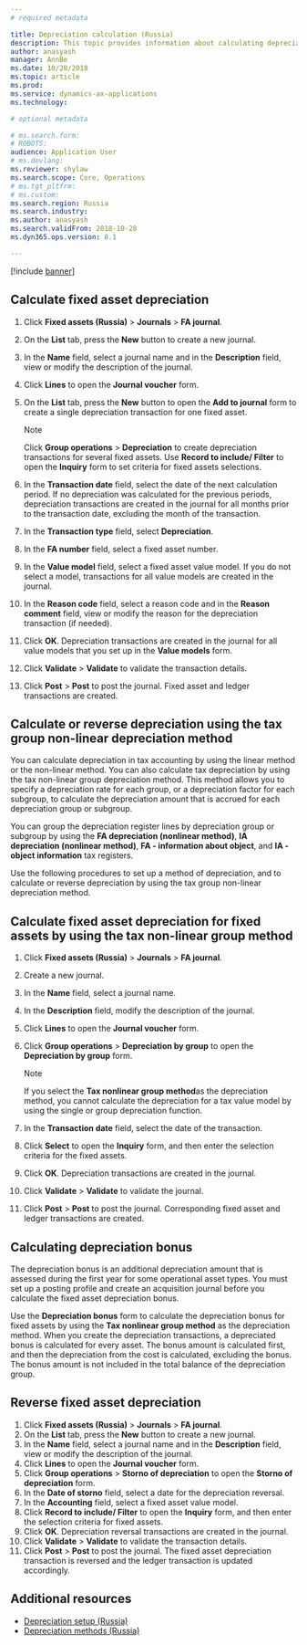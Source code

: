 ```yaml
---
# required metadata

title: Depreciation calculation (Russia)
description: This topic provides information about calculating depreciation for Russian fixed assets.
author: anasyash
manager: AnnBe
ms.date: 10/28/2018
ms.topic: article
ms.prod: 
ms.service: dynamics-ax-applications
ms.technology: 

# optional metadata

# ms.search.form: 
# ROBOTS: 
audience: Application User
# ms.devlang: 
ms.reviewer: shylaw
ms.search.scope: Core, Operations
# ms.tgt_pltfrm: 
# ms.custom: 
ms.search.region: Russia
ms.search.industry: 
ms.author: anasyash
ms.search.validFrom: 2018-10-28
ms.dyn365.ops.version: 8.1

---
```



[!include [banner](../includes/banner.md)]

## Calculate fixed asset depreciation

1.  Click **Fixed assets (Russia)** \> **Journals** \> **FA journal**.
2.  On the **List** tab, press the **New** button to create a new journal.
3.  In the **Name** field, select a journal name and in the **Description** field, view or modify the description of the journal.
5.  Click **Lines** to open the **Journal voucher** form.
6.  On the **List** tab, press the **New** button to open the **Add to journal** form to create a single depreciation transaction for one fixed asset.
    
    > [!NOTE]
    > Click <STRONG>Group operations</STRONG> &gt; <STRONG>Depreciation</STRONG> to create depreciation transactions for several fixed assets. Use **Record to include/ Filter** to open the **Inquiry** form to set criteria for fixed assets selections.

7.  In the **Transaction date** field, select the date of the next calculation period. If no depreciation was calculated for the previous periods, depreciation transactions are created in the journal for all months prior to the transaction date, excluding the month of the transaction.
8.  In the **Transaction type** field, select **Depreciation**.
9.  In the **FA number** field, select a fixed asset number.
10. In the **Value model** field, select a fixed asset value model. If you do not select a model, transactions for all value models are created in the journal.
11. In the **Reason code** field, select a reason code and in the **Reason comment** field, view or modify the reason for the depreciation transaction (if needed).
13. Click **OK**. Depreciation transactions are created in the journal for all value models that you set up in the **Value models** form.
14. Click **Validate** \> **Validate** to validate the transaction details.
15. Click **Post** \> **Post** to post the journal. Fixed asset and ledger transactions are created.

## Calculate or reverse depreciation using the tax group non-linear depreciation method 

You can calculate depreciation in tax accounting by using the linear method or the non-linear method. You can also calculate tax depreciation by using the tax non-linear group depreciation method. This method allows you to specify a depreciation rate for each group, or a depreciation factor for each subgroup, to calculate the depreciation amount that is accrued for each depreciation group or subgroup.

You can group the depreciation register lines by depreciation group or subgroup by using the **FA depreciation (nonlinear method)**, **IA depreciation (nonlinear method)**, **FA - information about object**, and **IA - object information** tax registers.

Use the following procedures to set up a method of depreciation, and to calculate or reverse depreciation by using the tax group non-linear depreciation method.

## Calculate fixed asset depreciation for fixed assets by using the tax non-linear group method

1.  Click **Fixed assets (Russia)** \> **Journals** \> **FA journal**.
2.  Create a new journal.
3.  In the **Name** field, select a journal name.
4.  In the **Description** field, modify the description of the journal.
5.  Click **Lines** to open the **Journal voucher** form.
6.  Click **Group operations** \> **Depreciation by group** to open the **Depreciation by group** form.
    
    > [!NOTE]
    > If you select the **Tax nonlinear group method**as the depreciation method, you cannot calculate the depreciation for a tax value model by using the single or group depreciation function.

7.  In the **Transaction date** field, select the date of the transaction.
8.  Click **Select** to open the **Inquiry** form, and then enter the selection criteria for the fixed assets.
9.  Click **OK**. Depreciation transactions are created in the journal.
10. Click **Validate** \> **Validate** to validate the journal.
11. Click **Post** \> **Post** to post the journal. Corresponding fixed asset and ledger transactions are created.

## Calculating depreciation bonus

The depreciation bonus is an additional depreciation amount that is assessed during the first year for some operational asset types. You must set up a posting profile and create an acquisition journal before you calculate the fixed asset depreciation bonus.

Use the **Depreciation bonus** form to calculate the depreciation bonus for fixed assets by using the **Tax nonlinear group method** as the depreciation method. When you create the depreciation transactions, a depreciated bonus is calculated for every asset. The bonus amount is calculated first, and then the depreciation from the cost is calculated, excluding the bonus. The bonus amount is not included in the total balance of the depreciation group.

## Reverse fixed asset depreciation

1.  Click **Fixed assets (Russia)** \> **Journals** \> **FA journal**.
2.  On the **List** tab, press the **New** button to create a new journal.
3.  In the **Name** field, select a journal name and in the **Description** field, view or modify the description of the journal.
4.  Click **Lines** to open the **Journal voucher** form.
5.  Click **Group operations** \> **Storno of depreciation** to open the **Storno of depreciation** form.
6.  In the **Date of storno** field, select a date for the depreciation reversal.
7.  In the **Accounting** field, select a fixed asset value model.
8.  Click **Record to include/ Filter** to open the **Inquiry** form, and then enter the selection criteria for fixed assets.
9.  Click **OK**. Depreciation reversal transactions are created in the journal.
10. Click **Validate** \> **Validate** to validate the transaction details.
11. Click **Post** \> **Post** to post the journal. The fixed asset depreciation transaction is reversed and the ledger transaction is updated accordingly.

## Additional resources

- [Depreciation setup (Russia)](rus-depreciation-setup.md)
- [Depreciation methods (Russia)](rus-depreciation-methods.md)

